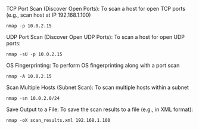 TCP Port Scan (Discover Open Ports):
To scan a host for open TCP ports (e.g., scan host at IP 192.168.1.100)
```
nmap -p 10.0.2.15
```
UDP Port Scan (Discover Open UDP Ports):
To scan a host for open UDP ports:
```
nmap -sU -p 10.0.2.15
```
OS Fingerprinting:
To perform OS fingerprinting along with a port scan
```
nmap -A 10.0.2.15
```
Scan Multiple Hosts (Subnet Scan):
To scan multiple hosts within a subnet
```
nmap -sn 10.0.2.0/24
```
Save Output to a File:
To save the scan results to a file (e.g., in XML format):
```
nmap -oX scan_results.xml 192.168.1.100
```
